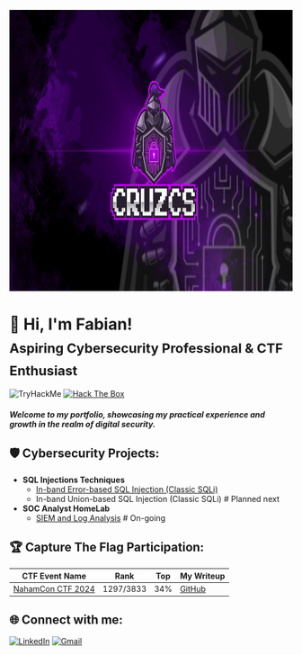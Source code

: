 <p align="center">
  <img src="https://github.com/fabiancruzcs/fabiancruzcs/blob/main/banner.jpeg" alt="cruzcsbanner" width="1000" height="500"/>
</p>

# 👋 Hi, I'm Fabian! <br> <sub> Aspiring Cybersecurity Professional & CTF Enthusiast </sub>

![TryHackMe](https://tryhackme-badges.s3.amazonaws.com/cruzcs.png)
[![Hack The Box](https://www.hackthebox.com/badge/image/1957659)](https://app.hackthebox.com/profile/1957659) 

#### _Welcome to my portfolio, showcasing my practical experience and growth in the realm of digital security._ </br>

## 🛡️ Cybersecurity Projects:

- **SQL Injections Techniques**
  - [In-band Error-based SQL Injection (Classic SQLi)](https://github.com/fabiancruzcs/Classic-error-based-SQLi-Lab/blob/main/README.md)
  - In-band Union-based SQL Injection (Classic SQLi) # Planned next
- **SOC Analyst HomeLab**
  - [SIEM and Log Analysis](https://github.com/fabiancruzcs/SIEM-and-Log-Analysis-Lab) # On-going

## 🏆 Capture The Flag Participation:

| CTF Event Name     | Rank     | Top  | My Writeup      | 
|--------------------------------------|----------------------|-------------------|---------------------------------------|
| [NahamCon CTF 2024](https://ctftime.org/event/2364)  | 1297/3833     | 34% | [GitHub](https://github.com/fabiancruzcs/CTF-Writeups/tree/main/NahamCon-CTF-2024) | 

## 🌐 Connect with me:
[![LinkedIn](https://img.shields.io/badge/LinkedIn-%230077B5.svg?logo=linkedin&logoColor=white)](https://linkedin.com/in/fabiancruzcs) 
[![Gmail](https://img.shields.io/badge/Gmail-%23D14836.svg?logo=gmail&logoColor=white)](mailto:fabiancruzcs@gmail.com)
